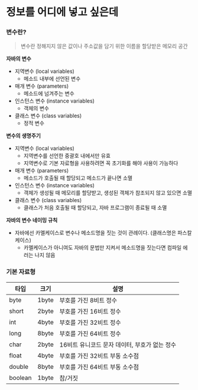 # 정보를 어디에 넣고 싶은데

### 변수란?
> 변수란 정해지지 않은 값이나 주소값을 담기 위한 이름을 할당받은 메모리 공간

**자바의 변수**
- 지역변수 (local variables)
  - 메소드 내부에 선언된 변수
- 매개 변수 (parameters)
  - 메소드에 넘겨주는 변수
- 인스턴스 변수 (instance variables)
  - 객체의 변수
- 클래스 변수 (class variables)
  - 정적 변수

**변수의 생명주기**
- 지역변수 (local variables)
    - 지역변수를 선언한 중괄호 내에서만 유효
    - 지역변수로 기본 자료형을 사용하려면 꼭 초기화를 해야 사용이 가능하다
- 매개 변수 (parameters)
    - 메소드가 호출될 때 할당되고 메소드가 끝나면 소멸
- 인스턴스 변수 (instance variables)
    - 객체가 생성될 때 메모리를 할당받고, 생성된 객체가 참조되지 않고 있으면 소멸
- 클래스 변수 (class variables)
    - 클래스가 처음 호출될 때 할당되고, 자바 프로그램이 종료될 때 소멸

**자바의 변수 네이밍 규칙**
- 자바에선 카멜케이스로 변수나 메소드명을 짓는 것이 관례이다. (클래스명은 파스칼 케이스)
  - 카멜케이스가 아니여도 자바의 문법만 지켜서 메소드명을 짓는다면 컴파일 에러는 나지 않음


### 기본 자료형
| 타입      | 크기    | 설명                        |
|---------|-------|---------------------------|
| byte    | 1byte | 부호를 가진 8비트 정수             |
| short   | 2byte | 부호를 가진 16비트 정수            |
| int     | 4byte | 부호를 가진 32비트 정수            |
| long    | 8byte | 부호를 가진 64비트 정수            |
| char    | 2byte | 16비트 유니코드 문자 데이터, 부호가 없는 정수 |
| float   | 4byte | 부호를 가진 32비트 부동 소수점        |
| double  | 8byte | 부호를 가진 64비트 부동 소수점        |
| boolean | 1byte | 참/거짓                      |

